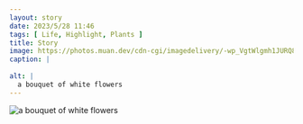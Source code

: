 ```yaml
---
layout: story
date: 2023/5/28 11:46
tags: [ Life, Highlight, Plants ]
title: Story
image: https://photos.muan.dev/cdn-cgi/imagedelivery/-wp_VgtWlgmh1JURQ8t1mg/a2b2b957-3d9e-4588-2a23-97f79f4c3200/public
caption: |
  
alt: |
  a bouquet of white flowers
---
```


![a bouquet of white flowers](https://photos.muan.dev/cdn-cgi/imagedelivery/-wp_VgtWlgmh1JURQ8t1mg/a2b2b957-3d9e-4588-2a23-97f79f4c3200/public)


